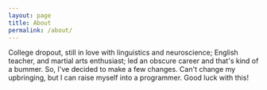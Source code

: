 ```yaml
---
layout: page
title: About
permalink: /about/
---
```


College dropout, still in love with linguistics and neuroscience; English teacher, and martial arts enthusiast; led an obscure career and that's kind of a bummer. So, I've decided to make a few changes. Can't change my upbringing, but I can raise myself into a programmer. Good luck with this!

